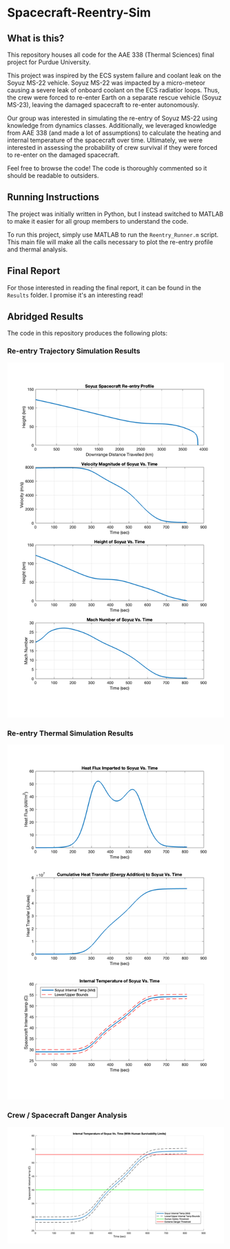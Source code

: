 # Spacecraft-Reentry-Sim

## What is this?
This repository houses all code for the AAE 338 (Thermal Sciences) final project for Purdue University.

This project was inspired by the ECS system failure and coolant leak on the Soyuz MS-22 vehicle. Soyuz MS-22 was impacted by a micro-meteor causing a severe leak of onboard coolant on the ECS radiatior loops. Thus, the crew were forced to re-enter Earth on a separate rescue vehicle (Soyuz MS-23), leaving the damaged spacecraft to re-enter autonomously.

Our group was interested in simulating the re-entry of Soyuz MS-22 using knowledge from dynamics classes. Additionally, we leveraged knowledge from AAE 338 (and made a lot of assumptions) to calculate the heating and internal temperature of the spacecraft over time. Ultimately, we were interested in assessing the probability of crew survival if they were forced to re-enter on the damaged spacecraft.

Feel free to browse the code! The code is thoroughly commented so it should be readable to outsiders.

## Running Instructions
The project was initially written in Python, but I instead switched to MATLAB to make it easier for all group members to understand the code.

To run this project, simply use MATLAB to run the `Reentry_Runner.m` script. This main file will make all the calls necessary to plot the re-entry profile and thermal analysis.

## Final Report
For those interested in reading the final report, it can be found in the `Results` folder. I promise it's an interesting read!

## Abridged Results
The code in this repository produces the following plots:

### Re-entry Trajectory Simulation Results
![Soyuz Re-entry Trajectory Plots](Results/Trajectory_Results.png)
### Re-entry Thermal Simulation Results
![Soyuz Re-entry Heating Plots](Results/Heat_Results.png)
### Crew / Spacecraft Danger Analysis
![Internal Temperature Plot With Temp Limits](Results/Human_Factors_Temp.png)

